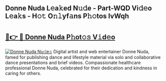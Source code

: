 ## Donne Nuda L𝚎a𝚔ed N𝚞𝚍e - Part-WQD Vi𝚍𝚎o L𝚎a𝚔s - H𝚘𝚝 O𝚗𝚕yf𝚊ns P𝚑𝚘tos IvWqh

# <h2><a href="http://kf0g5m.oniu.top/?m=Donne+Nuda">🔗👉 🔴 Donne Nuda P𝚑ot𝚘𝚜 V𝚒d𝚎o</a></h2>

[![Donne Nuda Nu𝚍e𝚜](https://i.imgur.com/0qMVB7G.gif)](http://kf0g5m.oniu.top/?m=Donne+Nuda)
Digital artist and web entertainer Donne Nuda, famed for publishing dance and lifestyle material via solo and collaborative dance presentations and brief videos. Compassionate healthcare professional Donne Nuda, celebrated for their dedication and kindness in caring for others.  
